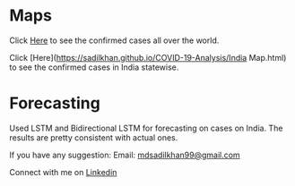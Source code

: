 # Maps


Click [Here](https://sadilkhan.github.io/COVID-19-Analysis/corona_country.html) to see the confirmed cases all over the world.

Click [Here](https://sadilkhan.github.io/COVID-19-Analysis/India Map.html) to see the confirmed cases in India statewise.


# Forecasting

Used LSTM and Bidirectional LSTM for forecasting on cases on India.
The results are pretty consistent with actual ones.

If you have any suggestion:
Email: mdsadilkhan99@gmail.com

Connect with me on [Linkedin](https://www.linkedin.com/in/md-sadil-khan-a96568170)

